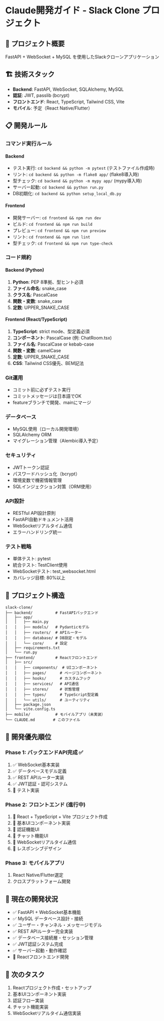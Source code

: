 # Claude開発ガイド - Slack Clone プロジェクト

## 🎯 プロジェクト概要
FastAPI + WebSocket + MySQL を使用したSlackクローンアプリケーション

## 🏗️ 技術スタック
- **Backend**: FastAPI, WebSocket, SQLAlchemy, MySQL
- **認証**: JWT, passlib (bcrypt)
- **フロントエンド**: React, TypeScript, Tailwind CSS, Vite
- **モバイル**: 予定（React Native/Flutter）

## 📋 開発ルール

### コマンド実行ルール

#### Backend
- テスト実行: `cd backend && python -m pytest` (テストファイル作成時)
- リント: `cd backend && python -m flake8 app/` (flake8導入時)
- 型チェック: `cd backend && python -m mypy app/` (mypy導入時)
- サーバー起動: `cd backend && python run.py`
- DB初期化: `cd backend && python setup_local_db.py`

#### Frontend
- 開発サーバー: `cd frontend && npm run dev`
- ビルド: `cd frontend && npm run build`
- プレビュー: `cd frontend && npm run preview`
- リント: `cd frontend && npm run lint`
- 型チェック: `cd frontend && npm run type-check`

### コード規約

#### Backend (Python)
1. **Python**: PEP 8準拠、型ヒント必須
2. **ファイル命名**: snake_case
3. **クラス名**: PascalCase
4. **関数・変数**: snake_case
5. **定数**: UPPER_SNAKE_CASE

#### Frontend (React/TypeScript)
1. **TypeScript**: strict mode、型定義必須
2. **コンポーネント**: PascalCase (例: ChatRoom.tsx)
3. **ファイル名**: PascalCase or kebab-case
4. **関数・変数**: camelCase
5. **定数**: UPPER_SNAKE_CASE
6. **CSS**: Tailwind CSS優先、BEM記法

### Git運用
- コミット前に必ずテスト実行
- コミットメッセージは日本語でOK
- featureブランチで開発、mainにマージ

### データベース
- MySQL使用（ローカル開発環境）
- SQLAlchemy ORM
- マイグレーション管理（Alembic導入予定）

### セキュリティ
- JWTトークン認証
- パスワードハッシュ化（bcrypt）
- 環境変数で機密情報管理
- SQLインジェクション対策（ORM使用）

### API設計
- RESTful API設計原則
- FastAPI自動ドキュメント活用
- WebSocketリアルタイム通信
- エラーハンドリング統一

### テスト戦略
- 単体テスト: pytest
- 統合テスト: TestClient使用
- WebSocketテスト: test_websocket.html
- カバレッジ目標: 80%以上

## 📁 プロジェクト構造
```
slack-clone/
├── backend/          # FastAPIバックエンド
│   ├── app/
│   │   ├── main.py
│   │   ├── models/   # Pydanticモデル
│   │   ├── routers/  # APIルーター
│   │   ├── database/ # DB設定・モデル
│   │   └── core/     # 設定
│   ├── requirements.txt
│   └── run.py
├── frontend/         # Reactフロントエンド
│   ├── src/
│   │   ├── components/  # UIコンポーネント
│   │   ├── pages/      # ページコンポーネント
│   │   ├── hooks/      # カスタムフック
│   │   ├── services/   # API通信
│   │   ├── stores/     # 状態管理
│   │   ├── types/      # TypeScript型定義
│   │   └── utils/      # ユーティリティ
│   ├── package.json
│   └── vite.config.ts
├── mobile/           # モバイルアプリ（未実装）
└── CLAUDE.md        # このファイル
```

## 🚀 開発優先順位

### Phase 1: バックエンドAPI完成 ✅
1. ✅ WebSocket基本実装
2. ✅ データベースモデル定義
3. ✅ REST APIルーター実装
4. ✅ JWT認証・認可システム
5. 🔄 テスト実装

### Phase 2: フロントエンド (進行中)
1. 🔄 React + TypeScript + Vite プロジェクト作成
2. 🔄 基本UIコンポーネント実装
3. 🔄 認証機能UI
4. 🔄 チャット機能UI
5. 🔄 WebSocketリアルタイム通信
6. 🔄 レスポンシブデザイン

### Phase 3: モバイルアプリ
1. React Native/Flutter選定
2. クロスプラットフォーム開発

## 🎯 現在の開発状況
- ✅ FastAPI + WebSocket基本機能
- ✅ MySQL データベース設計・接続
- ✅ ユーザー・チャンネル・メッセージモデル
- ✅ REST APIルーター完全実装
- ✅ データベース接続層・セッション管理
- ✅ JWT認証システム完成
- ✅ サーバー起動・動作確認
- 🔄 Reactフロントエンド開発

## 🔧 次のタスク
1. Reactプロジェクト作成・セットアップ
2. 基本UIコンポーネント実装
3. 認証フロー実装
4. チャット機能実装
5. WebSocketリアルタイム通信実装